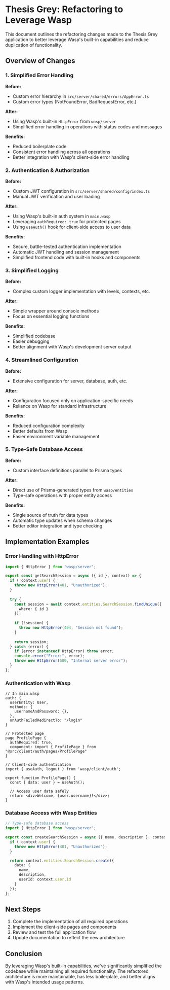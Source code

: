 # Thesis Grey: Refactoring to Leverage Wasp

This document outlines the refactoring changes made to the Thesis Grey application to better leverage Wasp's built-in capabilities and reduce duplication of functionality.

## Overview of Changes

### 1. Simplified Error Handling

**Before:**
- Custom error hierarchy in `src/server/shared/errors/AppError.ts`
- Custom error types (NotFoundError, BadRequestError, etc.)

**After:**
- Using Wasp's built-in `HttpError` from `wasp/server`
- Simplified error handling in operations with status codes and messages

**Benefits:**
- Reduced boilerplate code
- Consistent error handling across all operations
- Better integration with Wasp's client-side error handling

### 2. Authentication & Authorization

**Before:**
- Custom JWT configuration in `src/server/shared/config/index.ts`
- Manual JWT verification and user loading

**After:**
- Using Wasp's built-in auth system in `main.wasp`
- Leveraging `authRequired: true` for protected pages
- Using `useAuth()` hook for client-side access to user data

**Benefits:**
- Secure, battle-tested authentication implementation
- Automatic JWT handling and session management
- Simplified frontend code with built-in hooks and components

### 3. Simplified Logging

**Before:**
- Complex custom logger implementation with levels, contexts, etc.

**After:**
- Simple wrapper around console methods
- Focus on essential logging functions

**Benefits:**
- Simplified codebase
- Easier debugging
- Better alignment with Wasp's development server output

### 4. Streamlined Configuration

**Before:**
- Extensive configuration for server, database, auth, etc.

**After:**
- Configuration focused only on application-specific needs
- Reliance on Wasp for standard infrastructure

**Benefits:**
- Reduced configuration complexity
- Better defaults from Wasp
- Easier environment variable management

### 5. Type-Safe Database Access

**Before:**
- Custom interface definitions parallel to Prisma types

**After:**
- Direct use of Prisma-generated types from `wasp/entities`
- Type-safe operations with proper entity access

**Benefits:**
- Single source of truth for data types
- Automatic type updates when schema changes
- Better editor integration and type checking

## Implementation Examples

### Error Handling with HttpError

```typescript
import { HttpError } from "wasp/server";

export const getSearchSession = async ({ id }, context) => {
  if (!context.user) {
    throw new HttpError(401, "Unauthorized");
  }
  
  try {
    const session = await context.entities.SearchSession.findUnique({
      where: { id }
    });
    
    if (!session) {
      throw new HttpError(404, "Session not found");
    }
    
    return session;
  } catch (error) {
    if (error instanceof HttpError) throw error;
    console.error("Error:", error);
    throw new HttpError(500, "Internal server error");
  }
};
```

### Authentication with Wasp

```wasp
// In main.wasp
auth: {
  userEntity: User,
  methods: {
    usernameAndPassword: {},
  },
  onAuthFailedRedirectTo: "/login"
}

// Protected page
page ProfilePage {
  authRequired: true,
  component: import { ProfilePage } from "@src/client/auth/pages/ProfilePage"
}
```

```tsx
// Client-side authentication
import { useAuth, logout } from 'wasp/client/auth';

export function ProfilePage() {
  const { data: user } = useAuth();
  
  // Access user data safely
  return <div>Welcome, {user.username}!</div>;
}
```

### Database Access with Wasp Entities

```typescript
// Type-safe database access
import { HttpError } from "wasp/server";

export const createSearchSession = async ({ name, description }, context) => {
  if (!context.user) {
    throw new HttpError(401, "Unauthorized");
  }

  return context.entities.SearchSession.create({
    data: {
      name,
      description,
      userId: context.user.id
    }
  });
};
```

## Next Steps

1. Complete the implementation of all required operations
2. Implement the client-side pages and components
3. Review and test the full application flow
4. Update documentation to reflect the new architecture

## Conclusion

By leveraging Wasp's built-in capabilities, we've significantly simplified the codebase while maintaining all required functionality. The refactored architecture is more maintainable, has less boilerplate, and better aligns with Wasp's intended usage patterns. 